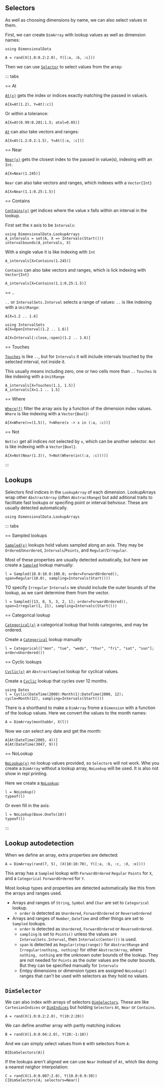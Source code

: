 ## Selectors

As well as choosing dimensions by name, we can also select values in them.

First, we can create `DimArray` with lookup values as well as
dimension names:

````@example selectors
using DimensionalData
````

````@ansi selectors
A = rand(X(1.0:0.2:2.0), Y([:a, :b, :c]))
````

Then we can use [`Selector`](@ref) to select values from the array:

::: tabs

== At

[`At(x)`](@ref) gets the index or indices exactly matching the passed in value/s. 

````@ansi selectors
A[X=At(1.2), Y=At(:c)]
````

Or within a tolerance:

````@ansi selectors
A[X=At(0.99:0.201:1.5; atol=0.05)]
````

[`At`](@ref) can also take vectors and ranges:

````@ansi selectors
A[X=At(1.2:0.2:1.5), Y=At([:a, :c])]
````

== Near

[`Near(x)`](@ref) gets the closest index to the passed in value(s),
indexing with an `Int`.

````@ansi selectors
A[X=Near(1.245)]
````

`Near` can also take vectors and ranges, which indexes with a `Vector{Int}`

````@ansi selectors
A[X=Near(1.1:0.25:1.5)]
````

== Contains

[`Contains(x)`](@ref) get indices where the value x falls within an interval in the lookup. 

First set the `X` axis to be `Intervals`:

````@ansi selectors
using DimensionalData.LookupArrays
A_intervals = set(A, X => Intervals(Start()))
intervalbounds(A_intervals, X)
````

With a single value it is like indexing with `Int`

````@ansi selectors
A_intervals[X=Contains(1.245)]
````

`Contains` can also take vectors and ranges, which is lick indexing with `Vector{Int}`

````@ansi selectors
A_intervals[X=Contains(1.1:0.25:1.5)]
````

== ..

`..` or `IntervalSets.Interval` selects a range of values:
`..` is like indexing with a `UnitRange`:

````@ansi selectors
A[X=1.2 .. 1.6]
````

````@ansi selectors
using IntervalSets
A[X=OpenInterval(1.2 .. 1.6)]
````

````@ansi selectors
A[X=Interval{:close,:open}(1.2 .. 1.6)]
````

== Touches

[`Touches`](@ref) is like `..`, but for `Intervals` it will include
intervals touched by the selected interval, not inside it.

This usually means including zero, one or two cells more than `..`
`Touches` is like indexing with a `UnitRange`

````@ansi selectors
A_intervals[X=Touches(1.1, 1.5)]
A_intervals[X=1.1 .. 1.5]
````

== Where

[`Where(f)`](@ref) filter the array axis by a function of the dimension index values. 
`Where` is like indexing with a `Vector{Bool}`:

````@ansi selectors
A[X=Where(>=(1.5)), Y=Where(x -> x in (:a, :c))]
````

== Not

`Not(x)` get all indices _not_ selected by `x`, which can be another selector.
`Not` is like indexing with a `Vector{Bool}`.

````@ansi selectors
A[X=Not(Near(1.3)), Y=Not(Where(in((:a, :c))))]
````

:::

## Lookups

Selectors find indices in the `LookupArray` of each dimension.
LookupArrays wrap other `AbstractArray` (often `AbstractRange`) but add
aditional traits to facilitate fast lookups or specifing point or interval
behviour. These are usually detected automatically.


````@example selectors
using DimensionalData.LookupArrays
````
::: tabs

== Sampled lookups

[`Sampled(x)`](@ref) lookups hold values sampled along an axis.
They may be `Ordered`/`Unordered`, `Intervals`/`Points`, and `Regular`/`Irregular`.

Most of these properties are usually detected autoatically,
but here we create a [`Sampled`](@ref) lookup manually:

````@ansi selectors
l = Sampled(10.0:10.0:100.0; order=ForwardOrdered(), span=Regular(10.0), sampling=Intervals(Start()))
````

TO specify `Irregular` `Intervals` we should include the outer bounds of the
lookup, as we cant determine them from the vector.

````@ansi selectors
l = Sampled([13, 8, 5, 3, 2, 1]; order=ForwardOrdered(), span=Irregular(1, 21), sampling=Intervals(Start()))
````

== Categorical lookup

[`Categorical(x)`](@ref) a categorical lookup that holds categories,
and may be ordered.

Create a [`Categorical`](@ref) lookup manually

````@ansi selectors
l = Categorical(["mon", "tue", "weds", "thur", "fri", "sat", "sun"]; order=Unordered())
````

== Cyclic lookups

[`Cyclic(x)`](@ref) an `AbstractSampled` lookup for cyclical values.

Create a [`Cyclic`](@ref) lookup that cycles over 12 months.

````@ansi selectors
using Dates
l = Cyclic(DateTime(2000):Month(1):DateTime(2000, 12); cycle=Month(12), sampling=Intervals(Start()))
````

There is a shorthand to make a `DimArray` frome a `Dimension` with a function
of the lookup values. Here we convert the values to the month names:

````@ansi selectors
A = DimArray(monthabbr, X(l))
````

Now we can select any date and get the month:

````@ansi selectors
A[At(DateTime(2005, 4))]
A[At(DateTime(3047, 9))]
````

== NoLookup

[`NoLookup(x)`](@ref) no lookup values provided, so `Selector`s will not work.
Whe you create a `DimArray` without a lookup array, `NoLookup` will be used.
It is also not show in repl printing.

Here we create a [`NoLookup`](@ref):

````@ansi selectors
l = NoLookup()
typeof(l)
````

Or even fill in the axis:
````@ansi selectors
l = NoLookup(Base.OneTo(10))
typeof(l)
````

:::

## Lookup autodetection

When we define an array, extra properties are detected:

````@ansi selectors
A = DimArray(rand(7, 5), (X(10:10:70), Y([:a, :b, :c, :d, :e])))
````

This array has a `Sampled` lookup with `ForwardOrdered` `Regular`
`Points` for `X`, and a `Categorical` `ForwardOrdered` for `Y`.

Most lookup types and properties are detected automatically like this
from the arrays and ranges used.

- Arrays and ranges of `String`, `Symbol` and `Char` are set to `Categorical` lookup.
    - `order` is detected as `Unordered`, `ForwardOrdered` or `ReverseOrdered`
- Arrays and ranges of `Number`, `DateTime` and other things are set to `Sampled` lookups.
    - `order` is detected as `Unordered`, `ForwardOrdered` or `ReverseOrdered`.
    - `sampling` is set to `Points()` unless the values are `IntervalSets.Interval`,
        then `Intervals(Center())` is used.
    - `span` is detected as `Regular(step(range))` for `AbstractRange` and
        `Irregular(nothing, nothing)` for other `AbstractArray`, where `nothing,
        nothing` are the unknown outer bounds of the lookup. They are not needed
        for `Points` as the outer values are the outer bounds. But they can be
        specified manually for `Intervals`
    - Emtpy dimensions or dimension types are assigned `NoLookup()` ranges that
        can't be used with selectors as they hold no values.

## `DimSelector`

We can also index with arrays of selectors [`DimSelectors`](@ref).
These are like `CartesianIndices` or [`DimIndices`](@ref) but holding
`Selectors` `At`, `Near` or `Contains`.

````@ansi selectors
A = rand(X(1.0:0.2:2.0), Y(10:2:20))
````

We can define another array with partly matching indices

````@ansi selectors
B = rand(X(1.0:0.04:2.0), Y(20:-1:10))
````

And we can simply select values from `B` with selectors from `A`:

````@ansi selectors
B[DimSelectors(A)]
````

If the lookups aren't aligned we can use `Near` instead of `At`,
which like doing a nearest neighor interpolation:

````@ansi selectors
C = rand(X(1.0:0.007:2.0), Y(10.0:0.9:30))
C[DimSelectors(A; selectors=Near)]
````

